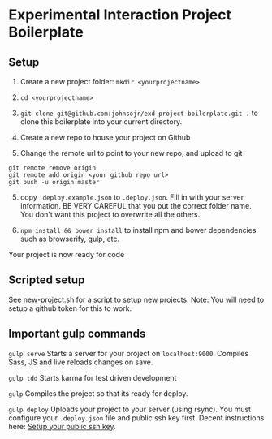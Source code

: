 # Experimental Interaction Project Boilerplate

## Setup

1. Create a new project folder: `mkdir <yourprojectname>`

2. `cd <yourprojectname>`

3. `git clone git@github.com:johnsojr/exd-project-boilerplate.git .` to clone this boilerplate into your current directory.

3. Create a new repo to house your project on Github

4. Change the remote url to point to your new repo, and upload to git
  ```
  git remote remove origin
  git remote add origin <your github repo url>
  git push -u origin master
  ```

5. copy `.deploy.example.json` to `.deploy.json`. Fill in with your server information. BE VERY CAREFUL that you put the correct folder name. You don't want this project to overwrite all the others.

7. `npm install && bower install` to install npm and bower dependencies such as browserify, gulp, etc.

Your project is now ready for code

## Scripted setup
See [new-project.sh](https://gist.github.com/johnsojr/034a7141a6dac1b288f4) for a script to setup new projects. Note: You will need to setup a github token for this to work.

## Important gulp commands

`gulp serve`
Starts a server for your project on `localhost:9000`. Compiles Sass, JS and live reloads changes on save.

`gulp tdd`
Starts karma for test driven development

`gulp`
Compiles the project so that its ready for deploy.

`gulp deploy`
Uploads your project to your server (using rsync). You must configure your `.deploy.json` file and public ssh key first. Decent instructions here: [Setup your public ssh key](https://www.digitalocean.com/community/tutorials/how-to-set-up-ssh-keys--2).

